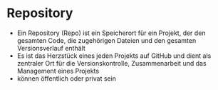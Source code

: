 # Repository
- Ein Repository (Repo) ist ein Speicherort für ein Projekt, der den gesamten Code, die zugehörigen Dateien und den gesamten Versionsverlauf enthält
- Es ist das Herzstück eines jeden Projekts auf GitHub und dient als zentraler Ort für die Versionskontrolle, Zusammenarbeit und das Management eines Projekts
- können öffentlich oder privat sein